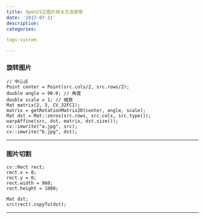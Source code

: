 ```yaml
---
title: OpenCV之图片相关方法使用
date: '2017-07-11'
description:
categories:

tags:system

---
```


>

### 旋转图片

>

    // 中心点
    Point center = Point(src.cols/2, src.rows/2);
    double angle = 90.0; // 角度
    double scale = 1; // 缩放
    Mat matrix(2, 3, CV_32FC1);
    matrix = getRotationMatrix2D(center, angle, scale);
    Mat dst = Mat::zeros(src.rows, src.cols, src.type());
    warpAffine(src, dst, matrix, dst.size());
    cv::imwrite("a.jpg", src);
    cv::imwrite("b.jpg", dst);

>

---

>

### 图片切割

>

    cv::Rect rect;
    rect.x = 0;
    rect.y = 0;
    rect.width = 960;
    rect.height = 1080;

    Mat dst;
    src(rect).copyTo(dst);

>

---

